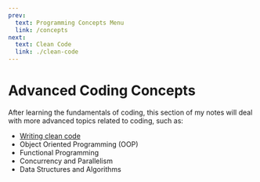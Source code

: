 ```yaml
---
prev:
  text: Programming Concepts Menu
  link: /concepts
next:
  text: Clean Code
  link: ./clean-code
---
```


# Advanced Coding Concepts

After learning the fundamentals of coding, this section of my notes will deal with more advanced topics related to coding, such as:

- [Writing clean code](./clean-code)
- Object Oriented Programming (OOP)
- Functional Programming
- Concurrency and Parallelism
- Data Structures and Algorithms
